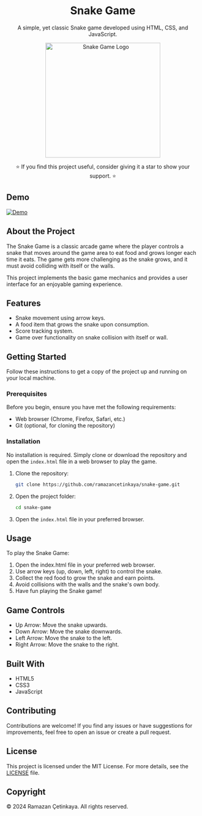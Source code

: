 <h1 align="center">Snake Game</h1>

<p align="center">
  A simple, yet classic Snake game developed using HTML, CSS, and JavaScript.
</p>

<p align="center">
  <img src="https://repository-images.githubusercontent.com/183939474/32233200-b648-11eb-8dc5-f83ad8a71a8a" width="300" alt="Snake Game Logo">
</p>

<p align="center">
  ⭐️ If you find this project useful, consider giving it a star to show your support. ⭐
</p>

## Demo

[![Demo](https://img.shields.io/badge/Demo-View%20Demo-blue)](https://ramazancetinkaya.github.io/snake-game)

## About the Project

The Snake Game is a classic arcade game where the player controls a snake that moves around the game area to eat food and grows longer each time it eats. The game gets more challenging as the snake grows, and it must avoid colliding with itself or the walls.

This project implements the basic game mechanics and provides a user interface for an enjoyable gaming experience.

## Features

- Snake movement using arrow keys.
- A food item that grows the snake upon consumption.
- Score tracking system.
- Game over functionality on snake collision with itself or wall.

## Getting Started

Follow these instructions to get a copy of the project up and running on your local machine.

### Prerequisites

Before you begin, ensure you have met the following requirements:

- Web browser (Chrome, Firefox, Safari, etc.)
- Git (optional, for cloning the repository)

### Installation

No installation is required. Simply clone or download the repository and open the `index.html` file in a web browser to play the game.

1. Clone the repository:

    ```bash
    git clone https://github.com/ramazancetinkaya/snake-game.git
    ```

2. Open the project folder:

    ```bash
    cd snake-game
    ```

3. Open the `index.html` file in your preferred browser.

## Usage

To play the Snake Game:

1. Open the index.html file in your preferred web browser.
2. Use arrow keys (up, down, left, right) to control the snake.
3. Collect the red food to grow the snake and earn points.
4. Avoid collisions with the walls and the snake's own body.
5. Have fun playing the Snake game!

## Game Controls

- Up Arrow: Move the snake upwards.
- Down Arrow: Move the snake downwards.
- Left Arrow: Move the snake to the left.
- Right Arrow: Move the snake to the right.

## Built With

- HTML5
- CSS3
- JavaScript

## Contributing

Contributions are welcome! If you find any issues or have suggestions for improvements, feel free to open an issue or create a pull request.

## License

This project is licensed under the MIT License. For more details, see the [LICENSE](LICENSE) file.

## Copyright

© 2024 Ramazan Çetinkaya. All rights reserved.
